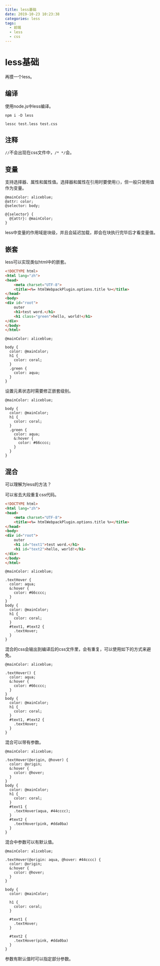 ```yaml
---
title: less基础
date: 2019-10-23 10:23:38
categories: less
tags:
  - 前端
  - less
  - css
---
```


#  less基础

再摸一个less。

## 编译

使用node.js中less编译。

```
npm i -D less
```

```
lessc test.less test.css
```

## 注释

`//`不会出现在css文件中，`/* */`会。

## 变量

支持选择器、属性和属性值。选择器和属性在引用时要使用`{}`，但一般只使用值作为变量。

```less
@mainColor: aliceblue;
@attr: color;
@selector: body;

@{selector} {
  @{attr}: @mainColor;
}
```

less中变量的作用域是块级，并且会延迟加载，即会在块执行完毕后才看变量值。

## 嵌套

less可以实现类似html中的嵌套。

```html
<!DOCTYPE html>
<html lang="zh">
<head>
    <meta charset="UTF-8">
    <title><%= htmlWebpackPlugin.options.title %></title>
</head>
<body>
<div id="root">
    outer
    <h1>test word.</h1>
    <h1 class="green">hello, world!</h1>
</div>
</body>
</html>
```

```less
@mainColor: aliceblue;

body {
  color: @mainColor;
  h1 {
    color: coral;
  }
  .green {
    color: aqua;
  }
}
```

设置元素状态时需要修正嵌套级别。

```less
@mainColor: aliceblue;

body {
  color: @mainColor;
  h1 {
    color: coral;
  }
  .green {
    color: aqua;
    &:hover {
      color: #66cccc;
    }
  }
}
```

## 混合

可以理解为less的方法？

可以省去大段重复css代码。

```html
<!DOCTYPE html>
<html lang="zh">
<head>
    <meta charset="UTF-8">
    <title><%= htmlWebpackPlugin.options.title %></title>
</head>
<body>
<div id="root">
    outer
    <h1 id="text1">test word.</h1>
    <h1 id="text2">hello, world!</h1>
</div>
</body>
</html>
```

```less
@mainColor: aliceblue;

.textHover {
  color: aqua;
  &:hover {
    color: #66cccc;
  }
}
body {
  color: @mainColor;
  h1 {
    color: coral;
  }
  #text1, #text2 {
    .textHover;
  }
}
```

混合的css会输出到编译后的css文件里，会有重复，可以使用如下的方式来避免。

```less
@mainColor: aliceblue;

.textHover() {
  color: aqua;
  &:hover {
    color: #66cccc;
  }
}
body {
  color: @mainColor;
  h1 {
    color: coral;
  }
  #text1, #text2 {
    .textHover;
  }
}
```

混合可以带有参数。

```less
@mainColor: aliceblue;

.textHover(@origin, @hover) {
  color: @origin;
  &:hover {
    color: @hover;
  }
}
body {
  color: @mainColor;
  h1 {
    color: coral;
  }
  #text1 {
    .textHover(aqua, #44cccc);
  }
  #text2 {
    .textHover(pink, #dda0ba)
  }
}
```

混合中参数可以有默认值。

```less
@mainColor: aliceblue;

.textHover(@origin: aqua, @hover: #44cccc) {
  color: @origin;
  &:hover {
    color: @hover;
  }
}

body {
  color: @mainColor;

  h1 {
    color: coral;
  }

  #text1 {
    .textHover;
  }

  #text2 {
    .textHover(pink, #dda0ba)
  }
}
```

参数有默认值时可以指定部分参数。



